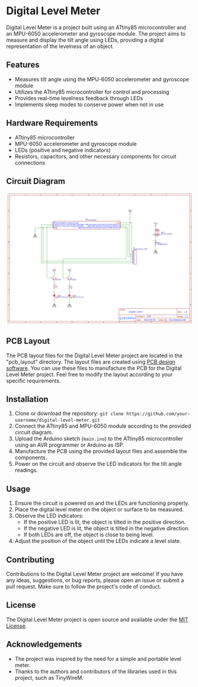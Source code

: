# Digital Level Meter

Digital Level Meter is a project built using an ATtiny85 microcontroller and an MPU-6050 accelerometer and gyroscope module. The project aims to measure and display the tilt angle using LEDs, providing a digital representation of the levelness of an object.

## Features

- Measures tilt angle using the MPU-6050 accelerometer and gyroscope module
- Utilizes the ATtiny85 microcontroller for control and processing
- Provides real-time levelness feedback through LEDs
- Implements sleep modes to conserve power when not in use

## Hardware Requirements

- ATtiny85 microcontroller
- MPU-6050 accelerometer and gyroscope module
- LEDs (positive and negative indicators)
- Resistors, capacitors, and other necessary components for circuit connections

## Circuit Diagram

![Circuit Diagram](PCB/Schematic.png)

## PCB Layout

The PCB layout files for the Digital Level Meter project are located in the "pcb_layout" directory. The layout files are created using [PCB design software]([https://easyeda.com](https://easyeda.com/)).
You can use these files to manufacture the PCB for the Digital Level Meter project. Feel free to modify the layout according to your specific requirements.

## Installation

1. Clone or download the repository: `git clone https://github.com/your-username/digital-level-meter.git`
2. Connect the ATtiny85 and MPU-6050 module according to the provided circuit diagram.
3. Upload the Arduino sketch (`main.ino`) to the ATtiny85 microcontroller using an AVR programmer or Arduino as ISP.
4. Manufacture the PCB using the provided layout files and assemble the components.
5. Power on the circuit and observe the LED indicators for the tilt angle readings.

## Usage

1. Ensure the circuit is powered on and the LEDs are functioning properly.
2. Place the digital level meter on the object or surface to be measured.
3. Observe the LED indicators:
   - If the positive LED is lit, the object is tilted in the positive direction.
   - If the negative LED is lit, the object is tilted in the negative direction.
   - If both LEDs are off, the object is close to being level.
4. Adjust the position of the object until the LEDs indicate a level state.

## Contributing

Contributions to the Digital Level Meter project are welcome! If you have any ideas, suggestions, or bug reports, please open an issue or submit a pull request. Make sure to follow the project's code of conduct.

## License

The Digital Level Meter project is open source and available under the [MIT License](LICENSE).

## Acknowledgements

- The project was inspired by the need for a simple and portable level meter.
- Thanks to the authors and contributors of the libraries used in this project, such as TinyWireM.
